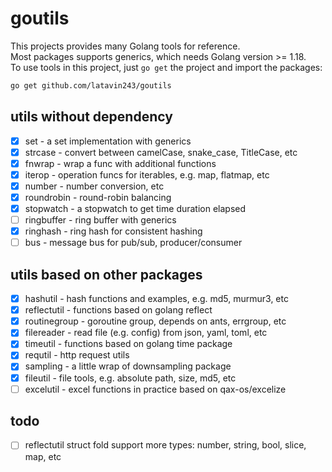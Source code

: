 # goutils

This projects provides many Golang tools for reference.  
Most packages supports generics, which needs Golang version >= 1.18.  
To use tools in this project, just `go get` the project and import the packages:

```bash
go get github.com/latavin243/goutils
```

## utils without dependency

- [x] set - a set implementation with generics
- [x] strcase - convert between camelCase, snake_case, TitleCase, etc
- [x] fnwrap - wrap a func with additional functions
- [x] iterop - operation funcs for iterables, e.g. map, flatmap, etc
- [x] number - number conversion, etc
- [x] roundrobin - round-robin balancing
- [x] stopwatch - a stopwatch to get time duration elapsed
- [ ] ringbuffer - ring buffer with generics
- [x] ringhash - ring hash for consistent hashing
- [ ] bus - message bus for pub/sub, producer/consumer

## utils based on other packages

- [x] hashutil - hash functions and examples, e.g. md5, murmur3, etc
- [x] reflectutil - functions based on golang reflect
- [x] routinegroup - goroutine group, depends on ants, errgroup, etc
- [x] filereader - read file (e.g. config) from json, yaml, toml, etc
- [x] timeutil - functions based on golang time package
- [x] requtil - http request utils
- [x] sampling - a little wrap of downsampling package
- [x] fileutil - file tools, e.g. absolute path, size, md5, etc
- [ ] excelutil - excel functions in practice based on qax-os/excelize

## todo

- [ ] reflectutil struct fold support more types: number, string, bool, slice, map, etc
